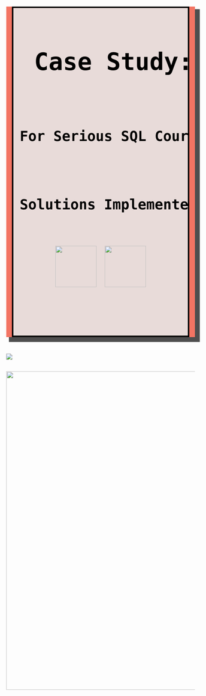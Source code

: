 <br>
<div id="box-shadow-object"  
     align="left"
     style="
            webkit-box-shadow: 10px 10px 0px 0px rgba(0,0,0,0.52);
            moz-box-shadow: 10px 10px 0px 0px rgba(0,0,0,0.52);
            box-shadow: rgba(0, 0, 0, 0.69) 10px 10px 0px 3px; 
            background-color: rgb(243, 116, 99);">
<div id="box-shadow-panel">
    <pre align = "left" class = 'w-para' 
       style = "
                font-family: Consolas,monaco,monospace; 
                padding: 16px 17px;
                border: 4px solid #000;
                background-color: rgb(232, 219, 217);
                color: #000;
                font-size: 2rem;
                font-weight: 60;
                margin-left: 15px;
                margin-right: 15px;
                margin-bottom: 10px; 
               "><h1 align = "center" style="list-style: none;"> Case Study: Fresh Segments</h1>
<h3 align = "center">For Serious SQL Course visit:  <a href = "https://www.datawithdanny.com/courses/serious-sql"><img width = 60 height = 60 align = "center" src = https://github.com/user-attachments/assets/6c37b5cc-b73b-4a3f-8227-adc5bbf43e5d></a></h3>
<h3 align = "center">Solutions Implemented using following DB's:  
  <br>
<a href = "https://github.com/itsmeyogesh22/8-Weeks-SQL-Challenge/tree/cb2ed8a91791a2f21e5eb5da2ee77c7fa80ac4e3/Case%20Study%20%238%20-%20Fresh%20Segments/PostgreSQL%20Implementation"><img width = 110 height = 110 align = "center" src = "https://github.com/user-attachments/assets/707ade4e-37a6-4c6f-a9d3-25ee6e6153f1"></a> <a href = "https://github.com/itsmeyogesh22/8-Weeks-SQL-Challenge/tree/cb2ed8a91791a2f21e5eb5da2ee77c7fa80ac4e3/Case%20Study%20%238%20-%20Fresh%20Segments/SQL%20Server%20Implementation"><img width = 110 height = 110 align = "center" src = "https://github.com/user-attachments/assets/04fcb916-7003-4eb5-8403-63cec20ce761"></a></h3>
</h3>
</pre></div></div>
<br></br>
<img src = "https://github.com/user-attachments/assets/ea3567ca-6c33-44fa-8df7-f58619774eae">
<br></br>
<p align="center">
<img src = "https://github.com/user-attachments/assets/cf42b7ac-3dcb-40f5-8c65-689e774ca11f" width = 648 height = 848 align = "middle">
</p>
